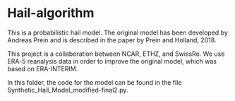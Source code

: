 # Hail-algorithm
This is a probabilistic hail model. The original model has been developed by Andreas Prein and is described in the paper by Prein and Holland, 2018. 

This project is a collaboration between NCAR, ETHZ, and SwissRe. We use ERA-5 reanalysis data in order to improve the original model, which was based on ERA-INTERIM. 

In this folder, the code for the model can be found in the file Synthetic_Hail_Model_modified-final2.py.
